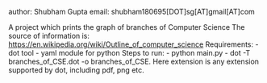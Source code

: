 author: Shubham Gupta
email: shubham180695[DOT]sg[AT]gmail[AT]com

A project which prints the graph of branches of Computer Science
The source of information is: https://en.wikipedia.org/wiki/Outline_of_computer_science
Requirements:
    - dot tool
    - yaml module for python
Steps to run:
    - python main.py
    - dot -T<extension> branches_of_CSE.dot -o branches_of_CSE.<extension>
      Here extension is any extension supported by dot, including pdf, png etc.